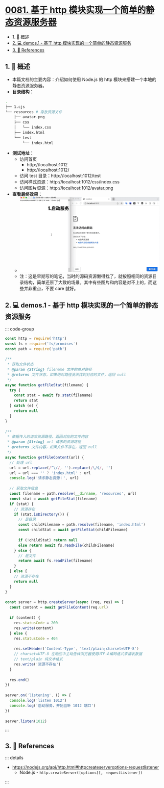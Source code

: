# [0081. 基于 http 模块实现一个简单的静态资源服务器](https://github.com/Tdahuyou/TNotes.nodejs/tree/main/notes/0081.%20%E5%9F%BA%E4%BA%8E%20http%20%E6%A8%A1%E5%9D%97%E5%AE%9E%E7%8E%B0%E4%B8%80%E4%B8%AA%E7%AE%80%E5%8D%95%E7%9A%84%E9%9D%99%E6%80%81%E8%B5%84%E6%BA%90%E6%9C%8D%E5%8A%A1%E5%99%A8)

<!-- region:toc -->

- [1. 📒 概述](#1--概述)
- [2. 💻 demos.1 - 基于 http 模块实现的一个简单的静态资源服务](#2--demos1---基于-http-模块实现的一个简单的静态资源服务)
- [3. 🔗 References](#3--references)

<!-- endregion:toc -->

## 1. 📒 概述

- 本篇文档的主要内容：介绍如何使用 Node.js 的 http 模块来搭建一个本地的静态资源服务器。
- **目录结构**：

```bash
.
├── 1.cjs
└── resources # 存放资源文件
    ├── avatar.png
    ├── css
    │   └── index.css
    ├── index.html
    └── test
        └── index.html
```

- **测试地址**：
  - 访问首页
    - http://localhost:1012
    - http://localhost:1012/
  - 访问 test 目录：http://localhost:1012/test
  - 访问样式资源：http://localhost:1012/css/index.css
  - 访问图片资源：http://localhost:1012/avatar.png
- **查看最终效果**：
  - ![](./assets/demo.gif)
  - 注：这是早期写的笔记，当时的源码资源懒得找了，就按照相同的资源目录结构，简单还原了大致的场景。其中有些图片和内容是对不上的，而这些并非重点，不要 care 就好。

## 2. 💻 demos.1 - 基于 http 模块实现的一个简单的静态资源服务

::: code-group

```js [1.cjs]
const http = require('http')
const fs = require('fs/promises')
const path = require('path')

/**
 * 获取文件状态
 * @param {String} filename 文件的绝对路径
 * @returns 文件状态，如果绝对路径没法找到对应的文件，返回 null
 */
async function getFileStat(filename) {
  try {
    const stat = await fs.stat(filename)
    return stat
  } catch (e) {
    return null
  }
}

/**
 * 依据传入的请求资源路径，返回对应的文件内容
 * @param {String} url 请求的资源路径
 * @returns 文件内容，如果文件不存在，返回 null
 */
async function getFileContent(url) {
  // 处理 url
  url = url.replace(/^\//, '').replace(/\/$/, '')
  url = url === '' ? 'index.html' : url
  console.log('请求静态资源：', url)

  // 获取文件信息
  const filename = path.resolve(__dirname, 'resources', url)
  const stat = await getFileStat(filename)
  if (stat) {
    // 资源存在
    if (stat.isDirectory()) {
      // 是目录
      const childFilename = path.resolve(filename, 'index.html')
      const childStat = await getFileStat(childFilename)

      if (!childStat) return null
      else return await fs.readFile(childFilename)
    } else {
      // 是文件
      return await fs.readFile(filename)
    }
  } else {
    // 资源不存在
    return null
  }
}

const server = http.createServer(async (req, res) => {
  const content = await getFileContent(req.url)

  if (content) {
    res.statusCode = 200
    res.write(content)
  } else {
    res.statusCode = 404

    res.setHeader('Content-Type', 'text/plain;charset=UTF-8')
    // charset=UTF-8 在响应中主动告诉浏览器使用UTF-8编码格式来接收数据
    // text/plain 纯文本格式
    res.write('资源不存在')
  }

  res.end()
})

server.on('listening', () => {
  console.log('listen 1012')
  console.log('启动服务，开始监听 1012 端口')
})

server.listen(1012)
```

:::

## 3. 🔗 References

::: details

- https://nodejs.org/api/http.html#httpcreateserveroptions-requestlistener
  - Node.js - `http.createServer([options][, requestListener])`

:::
